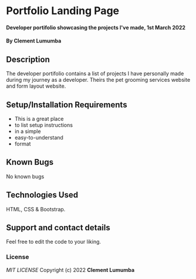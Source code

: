 # Portfolio Landing Page
#### Developer portifolio showcasing the projects I've made, 1st March 2022
#### By **Clement Lumumba**
## Description
The developer portifolio contains a list of projects I have personally made during my journey as a developer. Theirs the pet grooming services website and form layout website.
## Setup/Installation Requirements
* This is a great place
* to list setup instructions
* in a simple
* easy-to-understand
* format

## Known Bugs
No known bugs
## Technologies Used
HTML, CSS & Bootstrap.
## Support and contact details
Feel free to edit the code to your liking.
### License
*MIT LICENSE*
Copyright (c) 2022 **Clement Lumumba**
  